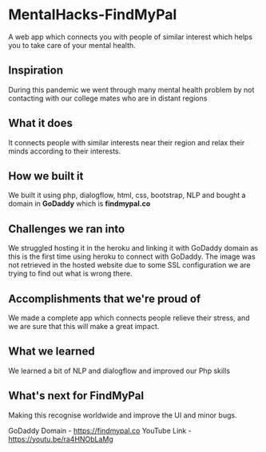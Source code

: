 # MentalHacks-FindMyPal
A web app which connects you with people of similar interest which helps you to take care of your mental health.

## Inspiration
During this pandemic we went through many mental health problem by not contacting with our college mates who are in distant regions
## What it does
It connects people with similar interests near their region and relax their minds according to their interests.

## How we built it
We built it using php, dialogflow, html, css, bootstrap, NLP and bought a domain in **GoDaddy** which is **findmypal.co**
## Challenges we ran into
We struggled hosting it in the heroku and linking it with GoDaddy domain as this is the first time using heroku to connect with GoDaddy. The image was not retrieved in the hosted website due to some SSL configuration we are trying to find out what is wrong there. 
## Accomplishments that we're proud of
We made a complete app which connects people relieve their stress, and we are sure that this will make a great impact.
## What we learned
We learned a bit of NLP and dialogflow and improved our Php skills
## What's next for FindMyPal
Making this recognise worldwide and improve the UI and minor bugs.

GoDaddy Domain - https://findmypal.co
YouTube Link - https://youtu.be/ra4HNObLaMg 
